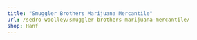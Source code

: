```yaml
---
title: "Smuggler Brothers Marijuana Mercantile"
url: /sedro-woolley/smuggler-brothers-marijuana-mercantile/
shop: Hanf
---
```

